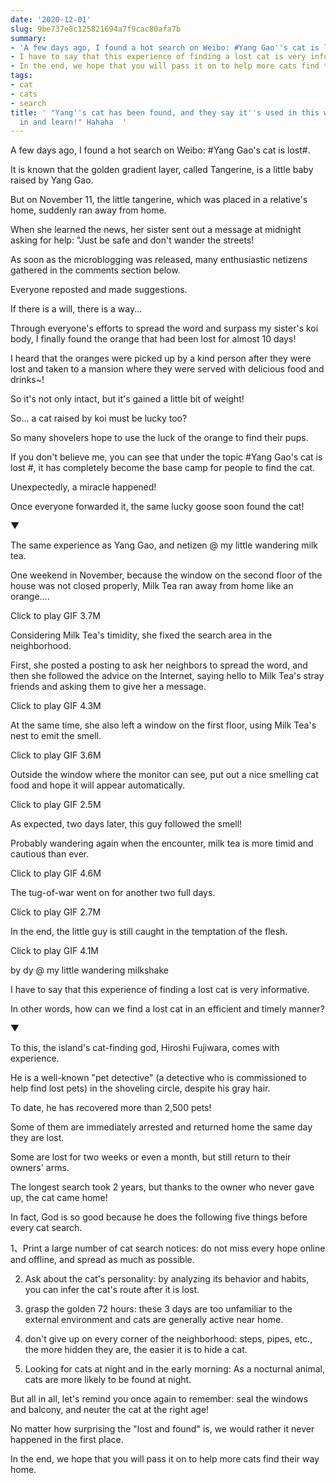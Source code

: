 ```yaml
---
date: '2020-12-01'
slug: 9be737e8c125821694a7f9cac80afa7b
summary:
- 'A few days ago, I found a hot search on Weibo: #Yang Gao''s cat is lost#.'
- I have to say that this experience of finding a lost cat is very informative.
- In the end, we hope that you will pass it on to help more cats find their way home.
tags:
- cat
- cats
- search
title: ' "Yang''s cat has been found, and they say it''s used in this way, so come
  in and learn!" Hahaha  '
---
```


 A few days ago, I found a hot search on Weibo: #Yang Gao's cat is lost#.

It is known that the golden gradient layer, called Tangerine, is a little baby raised by Yang Gao.

But on November 11, the little tangerine, which was placed in a relative's home, suddenly ran away from home.

When she learned the news, her sister sent out a message at midnight asking for help: "Just be safe and don't wander the streets!

As soon as the microblogging was released, many enthusiastic netizens gathered in the comments section below.

Everyone reposted and made suggestions.

If there is a will, there is a way...

Through everyone's efforts to spread the word and surpass my sister's koi body, I finally found the orange that had been lost for almost 10 days!

I heard that the oranges were picked up by a kind person after they were lost and taken to a mansion where they were served with delicious food and drinks~!

So it's not only intact, but it's gained a little bit of weight!

So... a cat raised by koi must be lucky too?

So many shovelers hope to use the luck of the orange to find their pups.

If you don't believe me, you can see that under the topic #Yang Gao's cat is lost #, it has completely become the base camp for people to find the cat.

Unexpectedly, a miracle happened!

Once everyone forwarded it, the same lucky goose soon found the cat!

▼

The same experience as Yang Gao, and netizen @ my little wandering milk tea.

One weekend in November, because the window on the second floor of the house was not closed properly, Milk Tea ran away from home like an orange....

Click to play GIF 3.7M

Considering Milk Tea's timidity, she fixed the search area in the neighborhood.

First, she posted a posting to ask her neighbors to spread the word, and then she followed the advice on the Internet, saying hello to Milk Tea's stray friends and asking them to give her a message.

Click to play GIF 4.3M

At the same time, she also left a window on the first floor, using Milk Tea's nest to emit the smell.

Click to play GIF 3.6M

Outside the window where the monitor can see, put out a nice smelling cat food and hope it will appear automatically.

Click to play GIF 2.5M

As expected, two days later, this guy followed the smell!

Probably wandering again when the encounter, milk tea is more timid and cautious than ever.

Click to play GIF 4.6M

The tug-of-war went on for another two full days.

Click to play GIF 2.7M

In the end, the little guy is still caught in the temptation of the flesh.

Click to play GIF 4.1M

by dy @ my little wandering milkshake

I have to say that this experience of finding a lost cat is very informative.

In other words, how can we find a lost cat in an efficient and timely manner?

▼

To this, the island's cat-finding god, Hiroshi Fujiwara, comes with experience.

He is a well-known "pet detective" (a detective who is commissioned to help find lost pets) in the shoveling circle, despite his gray hair.

To date, he has recovered more than 2,500 pets!

Some of them are immediately arrested and returned home the same day they are lost.

Some are lost for two weeks or even a month, but still return to their owners' arms.

The longest search took 2 years, but thanks to the owner who never gave up, the cat came home!

In fact, God is so good because he does the following five things before every cat search.

1、Print a large number of cat search notices: do not miss every hope online and offline, and spread as much as possible.

2. Ask about the cat's personality: by analyzing its behavior and habits, you can infer the cat's route after it is lost.

3. grasp the golden 72 hours: these 3 days are too unfamiliar to the external environment and cats are generally active near home.

4. don't give up on every corner of the neighborhood: steps, pipes, etc., the more hidden they are, the easier it is to hide a cat.

5. Looking for cats at night and in the early morning: As a nocturnal animal, cats are more likely to be found at night.

But all in all, let's remind you once again to remember: seal the windows and balcony, and neuter the cat at the right age!

No matter how surprising the "lost and found" is, we would rather it never happened in the first place.

In the end, we hope that you will pass it on to help more cats find their way home.

 
        